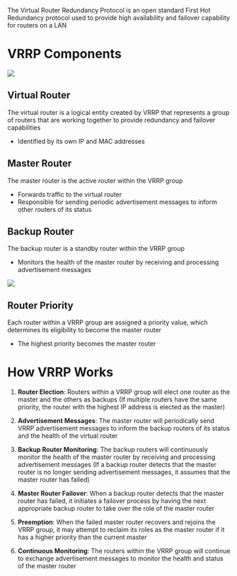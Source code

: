 The Virtual Router Redundancy Protocol is an open standard First Hot Redundancy protocol used to provide high availability and failover capability for routers on a LAN

# VRRP Components

![](https://github.com/JonmarCorpuz/SecondBrain/blob/main/Assets/667919245926862848.png)

## Virtual Router

The virtual router is a logical entity created by VRRP that represents a group of routers that are working together to provide redundancy and failover capabilities

* Identified by its own IP and MAC addresses

## Master Router

The master router is the active router within the VRRP group

* Forwards traffic to the virtual router
* Responsible for sending periodic advertisement messages to inform other routers of its status

## Backup Router

The backup router is a standby router within the VRRP group

* Monitors the health of the master router by receiving and processing advertisement messages

![](https://github.com/JonmarCorpuz/SecondBrain/blob/main/Assets/Whitespace.png)

## Router Priority

Each router within a VRRP group are assigned a priority value, which determines its eligibility to become the master router

* The highest priority becomes the master router

# How VRRP Works

1. **Router Election**: Routers within a VRRP group will elect one router as the master and the others as backups (If multiple routers have the same priority, the router with the highest IP address is elected as the master)

2. **Advertisement Messages**: The master router will periodically send VRRP advertisement messages to inform the backup routers of its status and the health of the virtual router

3. **Backup Router Monitoring**: The backup routers will continuously monitor the health of the master router by receiving and processing advertisement messages (If a backup router detects that the master router is no longer sending advertisement messages, it assumes that the master router has failed)

4. **Master Router Failover**: When a backup router detects that the master router has failed, it initiates a failover process by having the next appropriate backup router to take over the role of the master router

5. **Preemption**: When the failed master router recovers and rejoins the VRRP group, it may attempt to reclaim its roles as the master router if it has a higher priority than the current master

6. **Continuous Monitoring**: The routers within the VRRP group will continue to exchange advertisement messages to monitor the health and status of the master router

